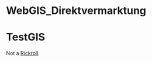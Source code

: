 # WebGIS_Direktvermarktung
 
<!DOCTYPE html>
<html>
<head>
 <link rel="stylesheet" href="https://unpkg.com/leaflet@1.7.1/dist/leaflet.css"
   integrity="sha512-xodZBNTC5n17Xt2atTPuE1HxjVMSvLVW9ocqUKLsCC5CXdbqCmblAshOMAS6/keqq/sMZMZ19scR4PsZChSR7A=="
   crossorigin=""/>
 <script src="https://unpkg.com/leaflet@1.7.1/dist/leaflet.js"
   integrity="sha512-XQoYMqMTK8LvdxXYG3nZ448hOEQiglfqkJs1NOQV44cWnUrBc8PkAOcXy20w0vlaXaVUearIOBhiXZ5V3ynxwA=="
   crossorigin=""></script>
</head>
<body>
 <h1>TestGIS</h1>
 <p>Not a <a href="https://www.youtube.com/watch?v=dQw4w9WgXcQ">Rickroll</a>.</p>
 <div id="DV" style="width: 600px; height: 400px; position: relative;"></div>
 
 <script>
var DV_WebGIS = L.map('DV').setView([48.48026129426459, 8.998832702636719]).setZoom(5);
L.tileLayer('https://{s}.tile.openstreetmap.de/tiles/osmde/{z}/{x}/{y}.png').addTo(DV_WebGIS);
var markBota = L.marker([48.48026129426459, 8.998832702636719]).addTo(DV_WebGIS);
markBota.bindPopup("<p>This is the Botanical Garden</p>");


</script>

</body>
</html>